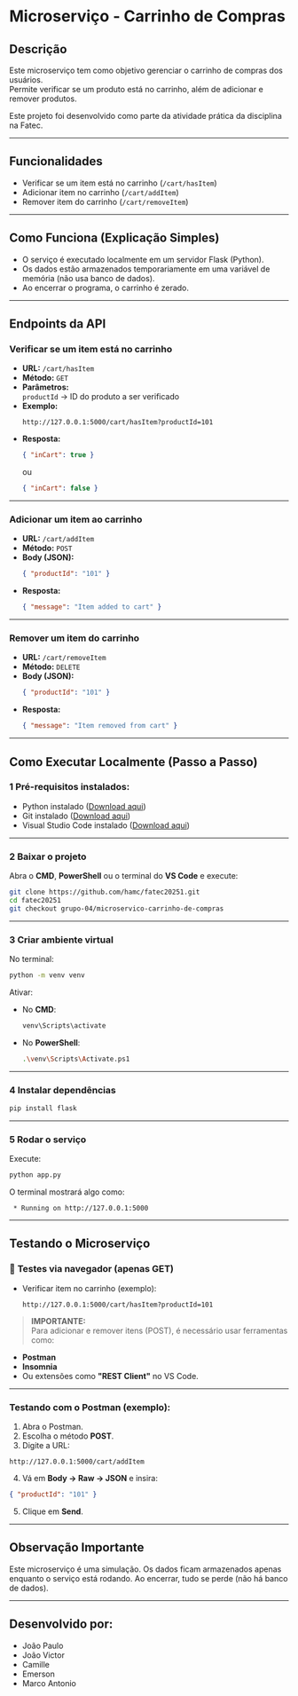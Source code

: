 
#  Microserviço - Carrinho de Compras

##  Descrição

Este microserviço tem como objetivo gerenciar o carrinho de compras dos usuários.  
Permite verificar se um produto está no carrinho, além de adicionar e remover produtos.  

Este projeto foi desenvolvido como parte da atividade prática da disciplina na Fatec.

---

## Funcionalidades

- Verificar se um item está no carrinho (`/cart/hasItem`)
- Adicionar item no carrinho (`/cart/addItem`)
- Remover item do carrinho (`/cart/removeItem`)

---

##  Como Funciona (Explicação Simples)

- O serviço é executado localmente em um servidor Flask (Python).
- Os dados estão armazenados temporariamente em uma variável de memória (não usa banco de dados).
- Ao encerrar o programa, o carrinho é zerado.

---

##  Endpoints da API

### Verificar se um item está no carrinho

- **URL:** `/cart/hasItem`
- **Método:** `GET`
- **Parâmetros:**  
  `productId` → ID do produto a ser verificado  
- **Exemplo:**  
  ```
  http://127.0.0.1:5000/cart/hasItem?productId=101
  ```
- **Resposta:**  
  ```json
  { "inCart": true }
  ```
  ou  
  ```json
  { "inCart": false }
  ```

---

###  Adicionar um item ao carrinho

- **URL:** `/cart/addItem`
- **Método:** `POST`
- **Body (JSON):**  
  ```json
  { "productId": "101" }
  ```
- **Resposta:**  
  ```json
  { "message": "Item added to cart" }
  ```

---

### Remover um item do carrinho

- **URL:** `/cart/removeItem`
- **Método:** `DELETE`
- **Body (JSON):**  
  ```json
  { "productId": "101" }
  ```
- **Resposta:**  
  ```json
  { "message": "Item removed from cart" }
  ```

---

## Como Executar Localmente (Passo a Passo)

### 1️ **Pré-requisitos instalados:**
- Python instalado ([Download aqui](https://www.python.org/downloads/))
- Git instalado ([Download aqui](https://git-scm.com/downloads))
- Visual Studio Code instalado ([Download aqui](https://code.visualstudio.com/))

---

### 2️ **Baixar o projeto**

Abra o **CMD**, **PowerShell** ou o terminal do **VS Code** e execute:

```bash
git clone https://github.com/hamc/fatec20251.git
cd fatec20251
git checkout grupo-04/microservico-carrinho-de-compras
```

---

### 3️ **Criar ambiente virtual**

No terminal:

```bash
python -m venv venv
```

Ativar:

- No **CMD**:
  ```bash
  venv\Scripts\activate
  ```
- No **PowerShell**:
  ```bash
  .\venv\Scripts\Activate.ps1
  ```

---

### 4️ **Instalar dependências**

```bash
pip install flask
```

---

### 5️ **Rodar o serviço**

Execute:

```bash
python app.py
```

O terminal mostrará algo como:

```
 * Running on http://127.0.0.1:5000
```

---

##  **Testando o Microserviço**

### 🔹 **Testes via navegador (apenas GET)**

- Verificar item no carrinho (exemplo):  
  ```
  http://127.0.0.1:5000/cart/hasItem?productId=101
  ```

> **IMPORTANTE:**  
Para adicionar e remover itens (POST), é necessário usar ferramentas como:
- **Postman**
- **Insomnia**
- Ou extensões como **"REST Client"** no VS Code.

---

### **Testando com o Postman (exemplo):**

1. Abra o Postman.
2. Escolha o método **POST**.
3. Digite a URL:  
```
http://127.0.0.1:5000/cart/addItem
```
4. Vá em **Body → Raw → JSON** e insira:  
```json
{ "productId": "101" }
```
5. Clique em **Send**.

---

## Observação Importante

Este microserviço é uma simulação. Os dados ficam armazenados apenas enquanto o serviço está rodando. Ao encerrar, tudo se perde (não há banco de dados).

---

## Desenvolvido por:

- João Paulo
- João Victor
- Camille
- Emerson
- Marco Antonio
